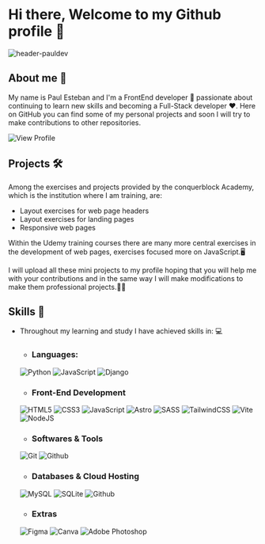 # Hi there, Welcome to my Github profile 👋

![header-pauldev](https://github.com/Paul1226/Paul1226/assets/155583856/506c78fa-c7d4-41cf-acab-63e95139556a)

## About me 🤙
My name is Paul Esteban and I'm a FrontEnd developer 💼 passionate about continuing to learn new skills and becoming a Full-Stack developer ❤. Here on GitHub you can find some of my personal projects and soon I will try to make contributions to other repositories.

![View Profile](https://komarev.com/ghpvc/?username=Paul1226)

## Projects 🛠
Among the exercises and projects provided by the conquerblock Academy, which is the institution where I am training, are:
- Layout exercises for web page headers
- Layout exercises for landing pages
- Responsive web pages

Within the Udemy training courses there are many more central exercises in the development of web pages, exercises focused more on JavaScript.🖥

I will upload all these mini projects to my profile hoping that you will help me with your contributions and in the same way I will make modifications to make them professional projects.👩‍💻
## Skills 💪
- Throughout my learning and study I have achieved skills in: 💻

  - ### Languages:
  ![Python](https://img.shields.io/badge/Python%20-%2314354C.svg?style=for-the-badge&logo=python&logoColor=white)
  ![JavaScript](https://img.shields.io/badge/javascript-%23323330.svg?style=for-the-badge&logo=javascript&logoColor=%23F7DF1E)
  ![Django](https://img.shields.io/badge/django-%23092E20.svg?style=for-the-badge&logo=django&logoColor=white)
  
  - ### Front-End Development
  ![HTML5](https://img.shields.io/badge/HTML5%20-%23E34F26.svg?style=for-the-badge&logo=html5&logoColor=white)
  ![CSS3](https://img.shields.io/badge/CSS%20-%231572B6.svg?style=for-the-badge&logo=css3&logoColor=white)
  ![JavaScript](https://img.shields.io/badge/JavaScript%20-%23F7DF1E.svg?style=for-the-badge&logo=javascript&logoColor=black)
  ![Astro](https://img.shields.io/badge/astro-%232C2052.svg?style=for-the-badge&logo=astro&logoColor=white)
  ![SASS](https://img.shields.io/badge/SASS-hotpink.svg?style=for-the-badge&logo=SASS&logoColor=white)
  ![TailwindCSS](https://img.shields.io/badge/tailwindcss-%2338B2AC.svg?style=for-the-badge&logo=tailwind-css&logoColor=white)
  ![Vite](https://img.shields.io/badge/vite-%23646CFF.svg?style=for-the-badge&logo=vite&logoColor=white)
  ![NodeJS](https://img.shields.io/badge/node.js-6DA55F?style=for-the-badge&logo=node.js&logoColor=white)
  
  - ### Softwares & Tools
  ![Git](https://img.shields.io/badge/Git-F05032?style=for-the-badge&logo=git&logoColor=white)
  ![Github](https://img.shields.io/badge/GitHub-100000?style=for-the-badge&logo=github&logoColor=white)

  - ### Databases & Cloud Hosting
  ![MySQL](https://img.shields.io/badge/MySQL-00000F?style=for-the-badge&logo=mysql&logoColor=white)
  ![SQLite](https://img.shields.io/badge/SQLite-07405E?style=for-the-badge&logo=sqlite&logoColor=white)
  ![Github](https://img.shields.io/badge/GitHub-100000?style=for-the-badge&logo=github&logoColor=white)
  
  - ### Extras
  ![Figma](https://img.shields.io/badge/figma-%23F24E1E.svg?style=for-the-badge&logo=figma&logoColor=white)
  ![Canva](https://img.shields.io/badge/Canva-%2300C4CC.svg?style=for-the-badge&logo=Canva&logoColor=white)
  ![Adobe Photoshop](https://img.shields.io/badge/adobe%20photoshop-%2331A8FF.svg?style=for-the-badge&logo=adobe%20photoshop&logoColor=white)
  
  
  
  
  
